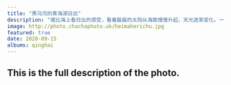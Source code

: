 ```yaml
---
title: "黑马河的青海湖日出"
description: "堪比海上看日出的感受，看着扁扁的太阳从海面慢慢升起，天光逐渐变化。一点点，一点点，慢慢的变亮，连接着水面的那一部分拉扯着，像是要跟着上面的太阳一起出来。最终，它们还是分开了。"
image: http://photo.chachaphoto.uk/heimaherichu.jpg
featured: true
date: 2020-09-15
albums: qinghai
---
```


## This is the full description of the photo.
